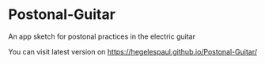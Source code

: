 # Postonal-Guitar
An app sketch for postonal practices in the electric guitar

You can visit latest version on https://hegelespaul.github.io/Postonal-Guitar/
